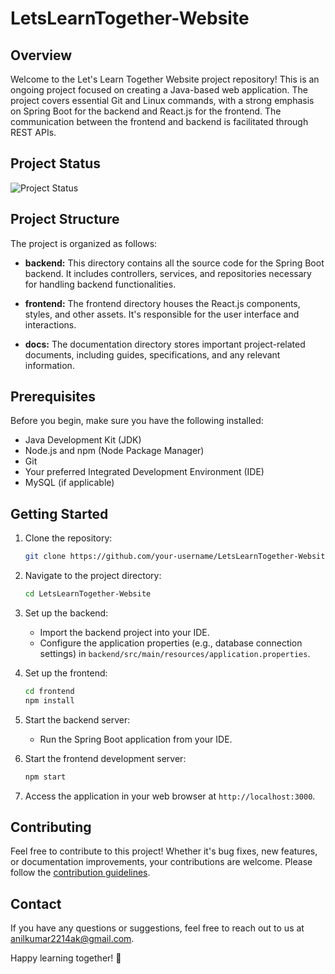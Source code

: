 # LetsLearnTogether-Website

## Overview

Welcome to the Let's Learn Together Website project repository! This is an ongoing project focused on creating a Java-based web application. The project covers essential Git and Linux commands, with a strong emphasis on Spring Boot for the backend and React.js for the frontend. The communication between the frontend and backend is facilitated through REST APIs.

## Project Status
![Project Status](https://img.shields.io/badge/Status-Ongoing-brightgreen)

## Project Structure

The project is organized as follows:

- **backend:** This directory contains all the source code for the Spring Boot backend. It includes controllers, services, and repositories necessary for handling backend functionalities.

- **frontend:** The frontend directory houses the React.js components, styles, and other assets. It's responsible for the user interface and interactions.

- **docs:** The documentation directory stores important project-related documents, including guides, specifications, and any relevant information.

## Prerequisites

Before you begin, make sure you have the following installed:

- Java Development Kit (JDK)
- Node.js and npm (Node Package Manager)
- Git
- Your preferred Integrated Development Environment (IDE)
- MySQL (if applicable)

## Getting Started

1. Clone the repository:

    ```bash
    git clone https://github.com/your-username/LetsLearnTogether-Website.git
    ```

2. Navigate to the project directory:

    ```bash
    cd LetsLearnTogether-Website
    ```

3. Set up the backend:

    - Import the backend project into your IDE.
    - Configure the application properties (e.g., database connection settings) in `backend/src/main/resources/application.properties`.

4. Set up the frontend:

    ```bash
    cd frontend
    npm install
    ```

5. Start the backend server:

    - Run the Spring Boot application from your IDE.

6. Start the frontend development server:

    ```bash
    npm start
    ```

7. Access the application in your web browser at `http://localhost:3000`.

## Contributing

Feel free to contribute to this project! Whether it's bug fixes, new features, or documentation improvements, your contributions are welcome. Please follow the [contribution guidelines](CONTRIBUTING.md).

## Contact

If you have any questions or suggestions, feel free to reach out to us at [anilkumar2214ak@gmail.com](mailto:anilkumar2214ak@gmail.com).

Happy learning together! 🚀
